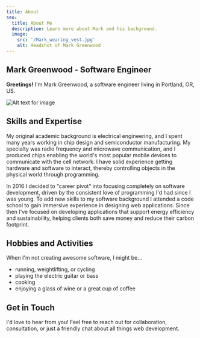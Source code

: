 ```yaml
---
title: About
seo:
  title: About Me
  description: Learn more about Mark and his background.
  image:
    src: '/Mark_wearing_vest.jpg'
    alt: Headshot of Mark Greenwood
---
```

## Mark Greenwood - Software Engineer

**Greetings!** I'm Mark Greenwood, a software engineer living in Portland, OR, US.

![Alt text for image](/Mark_wearing_vest.jpg)

## Skills and Expertise

My original academic background is electrical engineering, and I spent many years 
working in chip design and semiconductor manufacturing. My specialty was radio frequency and 
microwave communication, and I produced chips enabling the world's most popular
mobile devices to communicate with the cell network. I have solid experience getting 
hardware and software to interact, thereby controlling objects in the physical world through programming.

In 2016 I decided to "career pivot" into focusing completely on software development, driven by the consistent
love of programming I'd had since I was young. To add new skills to my software background I attended a code school
to gain immersive experience in designing web applications. Since then I've focused on developing applications that
support energy efficiency and sustainability, helping clients both save money and reduce their carbon footprint.

## Hobbies and Activities
When I'm not creating awesome software, I might be...
- running, weightlifting, or cycling
- playing the electric guitar or bass
- cooking
- enjoying a glass of wine or a great cup of coffee

## Get in Touch

I'd love to hear from you! Feel free to reach out for collaboration, consultation, or just a friendly chat about all things web development.